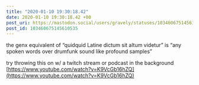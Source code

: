 ```yaml
---
title: "2020-01-10 19:30:18.42"
date: 2020-01-10 19:30:18.42 +00
post_uri: https://mastodon.social/users/gravely/statuses/103460675145610535
post_id: 103460675145610535
---
```

the genx equivalent of “quidquid Latine dictum sit altum videtur” is “any spoken words over drumfunk sound like profound samples”

try throwing this on w/ a twitch stream or podcast in the background [https://www.youtube.com/watch?v=K9VcGb16hZQ](https://www.youtube.com/watch?v=K9VcGb16hZQ)


